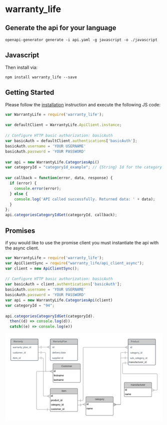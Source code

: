 # warranty_life

## Generate the api for your language
```shell
openapi-generator generate -i api.yaml -g javascript -o ./javascript
```

## Javascript

Then install via:

```shell
npm install warranty_life --save
```

## Getting Started

Please follow the [installation](#installation) instruction and execute the following JS code:

```javascript
var WarrantyLife = require('warranty_life');

var defaultClient = WarrantyLife.ApiClient.instance;

// Configure HTTP basic authorization: basicAuth
var basicAuth = defaultClient.authentications['basicAuth'];
basicAuth.username = 'YOUR USERNAME'
basicAuth.password = 'YOUR PASSWORD'

var api = new WarrantyLife.CategoriesApi()
var categoryId = "categoryId_example"; // {String} Id for the category you would like to retrieve

var callback = function(error, data, response) {
  if (error) {
    console.error(error);
  } else {
    console.log('API called successfully. Returned data: ' + data);
  }
};
api.categoriesCategoryIdGet(categoryId, callback);

```

## Promises
if you would like to use the promise client you must instantiate the api with the async client.

```javascript
var WarrantyLife = require('warranty_life');
var ApiClientSync = require("warranty_life/api_client_async");
var client = new ApiClientSync();

// Configure HTTP basic authorization: basicAuth
var basicAuth = client.authentications['basicAuth'];
basicAuth.username = 'YOUR USERNAME'
basicAuth.password = 'YOUR PASSWORD'
var api = new WarrantyLife.CategoriesApi(client)
var categoryId = "94";

api.categoriesCategoryIdGet(categoryId).
  then((d) => console.log(d)).
  catch((e) => console.log(e))

```

![alt ERD](https://github.com/johnnyiller/warranty_life/raw/master/Warranty%20%20Life%20ERD.png)
